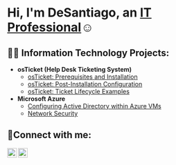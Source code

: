 <h1>Hi, I'm DeSantiago, an <a href="https://linkedin.com/in/desantiago-tyriq-williams-jr">IT Professional</a>☺</h1>

<h2>👨‍💻 Information Technology Projects:</h2>

- <b>osTicket (Help Desk Ticketing System)</b>
  - [osTicket: Prerequisites and Installation](https://github.com/DeSantiagoWilliams/osticket-prereqs)
  - [osTicket: Post-Installation Configuration](https://github.com/DeSantiagoWilliams/post-install-config)
  - [osTicket: Ticket Lifecycle Examples](https://github.com/DeSantiagoWilliams/ticket-lifecycle)
- <b>Microsoft Azure</b>
  - [Configuring Active Directory within Azure VMs](https://github.com/DeSantiagoWilliams/configure-ad)
  - [Network Security ](https://github.com/DeSantiagoWilliams/azure-network-protocols)

<h2>🤳Connect with me:</h2>

[<img align="left" alt="Josh | LinkedIn" width="22px" src="https://cdn.jsdelivr.net/npm/simple-icons@v3/icons/linkedin.svg" />][linkedin]
[<img align="left" alt="Josh | Instagram" width="22px" src="https://cdn.jsdelivr.net/npm/simple-icons@v3/icons/instagram.svg" />][instagram]

[instagram]: https://www.instagram.com/desantiagotv
[linkedin]: https://linkedin.com/in/desantiago-tyriq-williams-jr
